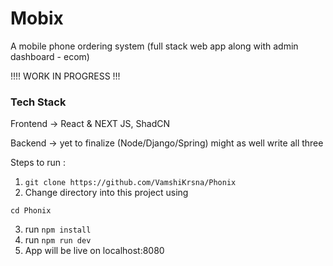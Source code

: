 # Mobix
A mobile phone ordering system (full stack web app along with admin dashboard - ecom)

!!!! WORK IN PROGRESS !!!

<h3>Tech Stack</h3>
Frontend -> React & NEXT JS, ShadCN


Backend -> yet to finalize (Node/Django/Spring) might as well write all three



Steps to run :
1. ``` git clone https://github.com/VamshiKrsna/Phonix ```
2. Change directory into this project using


  ``` cd Phonix ```

  
3. run ``` npm install ```
4. run ``` npm run dev ```
5. App will be live on localhost:8080
